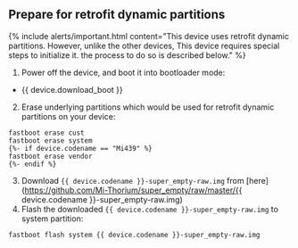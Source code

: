 ## Prepare for retrofit dynamic partitions

{% include alerts/important.html content="This device uses retrofit dynamic partitions. However, unlike the other devices, This device requires special steps to initialize it. the process to do so is described below." %}

1. Power off the device, and boot it into bootloader mode:
  * {{ device.download_boot }}
2. Erase underlying partitions which would be used for retrofit dynamic partitions on your device:
  ```
fastboot erase cust
fastboot erase system
  {%- if device.codename == "Mi439" %}
fastboot erase vendor
  {%- endif %}
  ```
3. Download `{{ device.codename }}-super_empty-raw.img` from [here](https://github.com/Mi-Thorium/super_empty/raw/master/{{ device.codename }}-super_empty-raw.img)
4. Flash the downloaded `{{ device.codename }}-super_empty-raw.img` to system partition:
  ```
fastboot flash system {{ device.codename }}-super_empty-raw.img
  ```
